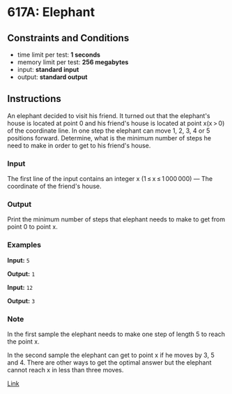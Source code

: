 # 617A: Elephant

## Constraints and Conditions

- time limit per test: **1 seconds**
- memory limit per test: **256 megabytes**
- input: **standard input**
- output: **standard output**

## Instructions

An elephant decided to visit his friend. It turned out that the elephant's house is located at point 0 and his friend's house is located at point x(x > 0) of the coordinate line. In one step the elephant can move 1, 2, 3, 4 or 5 positions forward. Determine, what is the minimum number of steps he need to make in order to get to his friend's house.

### Input

The first line of the input contains an integer x (1 ≤ x ≤ 1 000 000) — The coordinate of the friend's house.

### Output

Print the minimum number of steps that elephant needs to make to get from point 0 to point x.

### Examples

**Input:**
`5`

**Output:**
`1`

**Input:**
`12`

**Output:**
`3`

### Note

In the first sample the elephant needs to make one step of length 5 to reach the point x.

In the second sample the elephant can get to point x if he moves by 3, 5 and 4. There are other ways to get the optimal answer but the elephant cannot reach x in less than three moves.

[Link](https://codeforces.com/problemset/problem/617/A)
